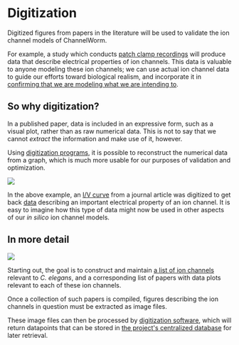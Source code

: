 Digitization
============

Digitized figures from papers in the literature will be used to validate the ion channel models of ChannelWorm.

For example, a study which conducts [patch clamp recordings](https://en.wikipedia.org/wiki/Patch_clamp) will produce data that describe electrical properties of ion channels.
This data is valuable to anyone modeling these ion channels; we can use actual ion channel data to guide our efforts toward biological realism, and incorporate it in [confirming that we are modeling what we are intending to](validation/).

## So why digitization?

In a published paper, data is included in an expressive form, such as a visual plot, rather than as raw numerical data. This is not to say that we cannot *extract* the information and make use of it, however.

Using [digitization programs](http://arohatgi.info/WebPlotDigitizer/), it is possible to reconstruct the numerical data from a graph, which is much more usable for our purposes of validation and optimization.

![](https://cloud.githubusercontent.com/assets/6655104/6027361/b509831c-abf6-11e4-95a4-372b911533fb.png)

In the above example, an [I/V curve](https://en.wikipedia.org/wiki/Current%E2%80%93voltage_characteristic) from a journal article was digitized to get back [data](https://plot.ly/~VahidGh/56) describing an important electrical property of an ion channel. It is easy to imagine how this type of data might now be used in other aspects of our *in silico* ion channel models.

## In more detail

[![](https://docs.google.com/drawings/d/1MDAJkv1wXJTmr5ux0EDvlz5xkUz13ez3YIJ6fmSMpms/pub?w=730&h=461)](https://docs.google.com/drawings/d/1MDAJkv1wXJTmr5ux0EDvlz5xkUz13ez3YIJ6fmSMpms/edit)

Starting out, the goal is to construct and maintain [a list of ion channels](https://github.com/VahidGh/ChannelWorm/issues/8) relevant to *C. elegans*, and a corresponding list of papers with data plots relevant to each of these ion channels.

Once a collection of such papers is compiled, figures describing the ion channels in question must be extracted as image files.

These image files can then be processed by [digitization software](http://arohatgi.info/WebPlotDigitizer/), which will return datapoints that can be stored in [the project's centralized database](information-management/#data-management) for later retrieval.
